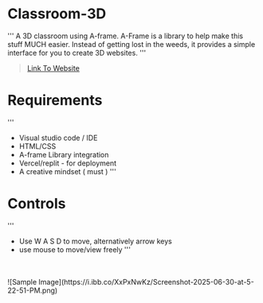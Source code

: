 # Classroom-3D
'''
A 3D classroom using A-frame. A-Frame is a library to help make this stuff MUCH easier. Instead of getting lost in the weeds, it provides a simple interface for you to create 3D websites.
'''

> [Link To Website](https://classroom-3-d.vercel.app)

# Requirements
'''
* Visual studio code / IDE
* HTML/CSS
* A-frame Library integration
* Vercel/replit - for deployment
* A creative mindset ( must )
'''

# Controls

'''
* Use W A S D to move, alternatively arrow keys
* use mouse to move/view freely
'''

<br>
<br>
![Sample Image](https://i.ibb.co/XxPxNwKz/Screenshot-2025-06-30-at-5-22-51-PM.png)
